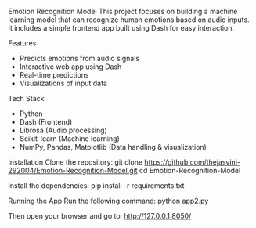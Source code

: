 Emotion Recognition Model 
This project focuses on building a machine learning model that can recognize human emotions based on audio inputs.
It includes a simple frontend app built using Dash for easy interaction.

Features
- Predicts emotions from audio signals 
- Interactive web app using Dash
- Real-time predictions
- Visualizations of input data

Tech Stack
- Python
- Dash (Frontend)
- Librosa (Audio processing)
- Scikit-learn (Machine learning)
- NumPy, Pandas, Matplotlib (Data handling & visualization)

Installation
Clone the repository:
git clone https://github.com/thejasvini-292004/Emotion-Recognition-Model.git
cd Emotion-Recognition-Model

Install the dependencies:
pip install -r requirements.txt

Running the App
Run the following command:
python app2.py

Then open your browser and go to:
http://127.0.0.1:8050/
